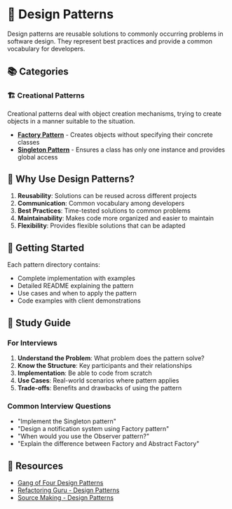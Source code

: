 # 🎨 Design Patterns

Design patterns are reusable solutions to commonly occurring problems in software design. They represent best practices and provide a common vocabulary for developers.

## 📚 Categories

### 🏗️ Creational Patterns
Creational patterns deal with object creation mechanisms, trying to create objects in a manner suitable to the situation.

- **[Factory Pattern](creational/factory/)** - Creates objects without specifying their concrete classes
- **[Singleton Pattern](creational/Singleton/)** - Ensures a class has only one instance and provides global access

## 🎯 Why Use Design Patterns?

1. **Reusability**: Solutions can be reused across different projects
2. **Communication**: Common vocabulary among developers
3. **Best Practices**: Time-tested solutions to common problems
4. **Maintainability**: Makes code more organized and easier to maintain
5. **Flexibility**: Provides flexible solutions that can be adapted

## 🚀 Getting Started

Each pattern directory contains:
- Complete implementation with examples
- Detailed README explaining the pattern
- Use cases and when to apply the pattern
- Code examples with client demonstrations

## 📖 Study Guide

### For Interviews
1. **Understand the Problem**: What problem does the pattern solve?
2. **Know the Structure**: Key participants and their relationships
3. **Implementation**: Be able to code from scratch
4. **Use Cases**: Real-world scenarios where pattern applies
5. **Trade-offs**: Benefits and drawbacks of using the pattern

### Common Interview Questions
- "Implement the Singleton pattern"
- "Design a notification system using Factory pattern"
- "When would you use the Observer pattern?"
- "Explain the difference between Factory and Abstract Factory"

## 🔗 Resources

- [Gang of Four Design Patterns](https://en.wikipedia.org/wiki/Design_Patterns)
- [Refactoring Guru - Design Patterns](https://refactoring.guru/design-patterns)
- [Source Making - Design Patterns](https://sourcemaking.com/design_patterns)